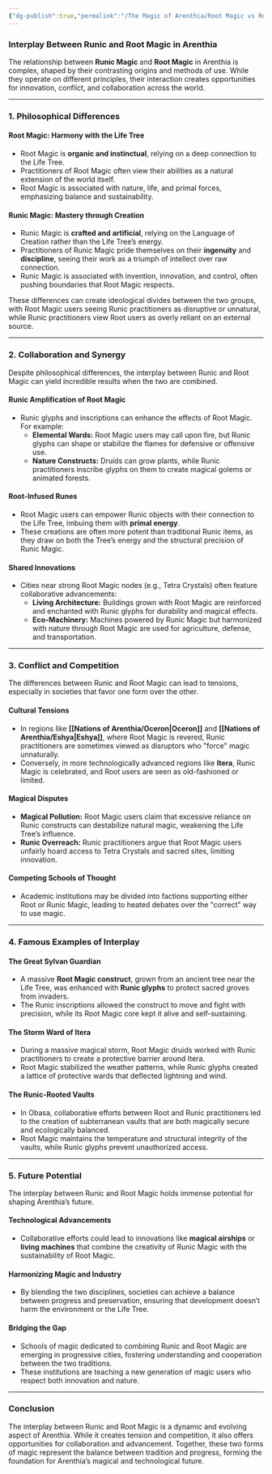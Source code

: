 ```yaml
---
{"dg-publish":true,"permalink":"/The Magic of Arenthia/Root Magic vs Runic Magic/"}
---
```


### **Interplay Between Runic and Root Magic in Arenthia**

The relationship between **Runic Magic** and **Root Magic** in Arenthia is complex, shaped by their contrasting origins and methods of use. While they operate on different principles, their interaction creates opportunities for innovation, conflict, and collaboration across the world.

---

### **1. Philosophical Differences**

#### **Root Magic: Harmony with the Life Tree**

- Root Magic is **organic and instinctual**, relying on a deep connection to the Life Tree. 
- Practitioners of Root Magic often view their abilities as a natural extension of the world itself.
- Root Magic is associated with nature, life, and primal forces, emphasizing balance and sustainability.

#### **Runic Magic: Mastery through Creation**

- Runic Magic is **crafted and artificial**, relying on the Language of Creation rather than the Life Tree’s energy.
- Practitioners of Runic Magic pride themselves on their **ingenuity** and **discipline**, seeing their work as a triumph of intellect over raw connection.
- Runic Magic is associated with invention, innovation, and control, often pushing boundaries that Root Magic respects.

These differences can create ideological divides between the two groups, with Root Magic users seeing Runic practitioners as disruptive or unnatural, while Runic practitioners view Root users as overly reliant on an external source.

---

### **2. Collaboration and Synergy**

Despite philosophical differences, the interplay between Runic and Root Magic can yield incredible results when the two are combined.

#### **Runic Amplification of Root Magic**

- Runic glyphs and inscriptions can enhance the effects of Root Magic. For example:
    - **Elemental Wards:** Root Magic users may call upon fire, but Runic glyphs can shape or stabilize the flames for defensive or offensive use.
    - **Nature Constructs:** Druids can grow plants, while Runic practitioners inscribe glyphs on them to create magical golems or animated forests.

#### **Root-Infused Runes**

- Root Magic users can empower Runic objects with their connection to the Life Tree, imbuing them with **primal energy**.
- These creations are often more potent than traditional Runic items, as they draw on both the Tree’s energy and the structural precision of Runic Magic.

#### **Shared Innovations**

- Cities near strong Root Magic nodes (e.g., Tetra Crystals) often feature collaborative advancements:
    - **Living Architecture:** Buildings grown with Root Magic are reinforced and enchanted with Runic glyphs for durability and magical effects.
    - **Eco-Machinery:** Machines powered by Runic Magic but harmonized with nature through Root Magic are used for agriculture, defense, and transportation.

---

### **3. Conflict and Competition**

The differences between Runic and Root Magic can lead to tensions, especially in societies that favor one form over the other.

#### **Cultural Tensions**

- In regions like **[[Nations of Arenthia/Oceron\|Oceron]]** and **[[Nations of Arenthia/Eshya\|Eshya]]**, where Root Magic is revered, Runic practitioners are sometimes viewed as disruptors who "force" magic unnaturally.
- Conversely, in more technologically advanced regions like **Itera**, Runic Magic is celebrated, and Root users are seen as old-fashioned or limited.

#### **Magical Disputes**

- **Magical Pollution:** Root Magic users claim that excessive reliance on Runic constructs can destabilize natural magic, weakening the Life Tree’s influence.
- **Runic Overreach:** Runic practitioners argue that Root Magic users unfairly hoard access to Tetra Crystals and sacred sites, limiting innovation.

#### **Competing Schools of Thought**

- Academic institutions may be divided into factions supporting either Root or Runic Magic, leading to heated debates over the "correct" way to use magic.

---

### **4. Famous Examples of Interplay**

#### **The Great Sylvan Guardian**

- A massive **Root Magic construct**, grown from an ancient tree near the Life Tree, was enhanced with **Runic glyphs** to protect sacred groves from invaders.
- The Runic inscriptions allowed the construct to move and fight with precision, while its Root Magic core kept it alive and self-sustaining.

#### **The Storm Ward of Itera**

- During a massive magical storm, Root Magic druids worked with Runic practitioners to create a protective barrier around Itera.
- Root Magic stabilized the weather patterns, while Runic glyphs created a lattice of protective wards that deflected lightning and wind.

#### **The Runic-Rooted Vaults**

- In Obasa, collaborative efforts between Root and Runic practitioners led to the creation of subterranean vaults that are both magically secure and ecologically balanced.
- Root Magic maintains the temperature and structural integrity of the vaults, while Runic glyphs prevent unauthorized access.

---

### **5. Future Potential**

The interplay between Runic and Root Magic holds immense potential for shaping Arenthia’s future.

#### **Technological Advancements**

- Collaborative efforts could lead to innovations like **magical airships** or **living machines** that combine the creativity of Runic Magic with the sustainability of Root Magic.

#### **Harmonizing Magic and Industry**

- By blending the two disciplines, societies can achieve a balance between progress and preservation, ensuring that development doesn’t harm the environment or the Life Tree.

#### **Bridging the Gap**

- Schools of magic dedicated to combining Runic and Root Magic are emerging in progressive cities, fostering understanding and cooperation between the two traditions.
- These institutions are teaching a new generation of magic users who respect both innovation and nature.

---

### **Conclusion**

The interplay between Runic and Root Magic is a dynamic and evolving aspect of Arenthia. While it creates tension and competition, it also offers opportunities for collaboration and advancement. Together, these two forms of magic represent the balance between tradition and progress, forming the foundation for Arenthia’s magical and technological future.
